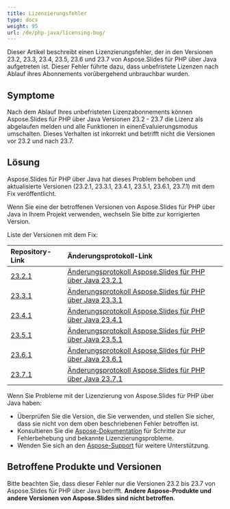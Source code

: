 ```yaml
---
title: Lizenzierungsfehler
type: docs
weight: 95
url: /de/php-java/licensing-bug/
---
```


Dieser Artikel beschreibt einen Lizenzierungsfehler, der in den Versionen 23.2, 23.3, 23.4, 23.5, 23.6 und 23.7 von Aspose.Slides für PHP über Java aufgetreten ist. Dieser Fehler führte dazu, dass unbefristete Lizenzen nach Ablauf ihres Abonnements vorübergehend unbrauchbar wurden.

## Symptome ##

Nach dem Ablauf Ihres unbefristeten Lizenzabonnements können Aspose.Slides für PHP über Java Versionen 23.2 - 23.7 die Lizenz als abgelaufen melden und alle Funktionen in einenEvaluierungsmodus umschalten. Dieses Verhalten ist inkorrekt und betrifft nicht die Versionen vor 23.2 und nach 23.7.

## Lösung ##

Aspose.Slides für PHP über Java hat dieses Problem behoben und aktualisierte Versionen (23.2.1, 23.3.1, 23.4.1, 23.5.1, 23.6.1, 23.7.1) mit dem Fix veröffentlicht.

Wenn Sie eine der betroffenen Versionen von Aspose.Slides für PHP über Java in Ihrem Projekt verwenden, wechseln Sie bitte zur korrigierten Version.

Liste der Versionen mit dem Fix:

| Repository-Link | Änderungsprotokoll-Link |
| :- | :- | 
|[23.2.1](https://releases.aspose.com/php-java/repo/com/aspose/aspose-slides/23.2.1/) | [Änderungsprotokoll Aspose.Slides für PHP über Java 23.2.1](https://releases.aspose.com/slides/php-java/release-notes/2023/aspose-slides-for-java-23-2-1-release-notes/)|
|[23.3.1](https://releases.aspose.com/php-java/repo/com/aspose/aspose-slides/23.3.1/) | [Änderungsprotokoll Aspose.Slides für PHP über Java 23.3.1](https://releases.aspose.com/slides/php-java/release-notes/2023/aspose-slides-for-java-23-3-1-release-notes/)|
|[23.4.1](https://releases.aspose.com/php-java/repo/com/aspose/aspose-slides/23.4.1/) | [Änderungsprotokoll Aspose.Slides für PHP über Java 23.4.1](https://releases.aspose.com/slides/php-java/release-notes/2023/aspose-slides-for-java-23-4-1-release-notes/)|
|[23.5.1](https://releases.aspose.com/php-java/repo/com/aspose/aspose-slides/23.5.1/) | [Änderungsprotokoll Aspose.Slides für PHP über Java 23.5.1](https://releases.aspose.com/slides/php-java/release-notes/2023/aspose-slides-for-java-23-5-1-release-notes/)|
|[23.6.1](https://releases.aspose.com/php-java/repo/com/aspose/aspose-slides/23.6.1/) | [Änderungsprotokoll Aspose.Slides für PHP über Java 23.6.1](https://releases.aspose.com/slides/php-java/release-notes/2023/aspose-slides-for-java-23-6-1-release-notes/)|
|[23.7.1](https://releases.aspose.com/php-java/repo/com/aspose/aspose-slides/23.7.1/) | [Änderungsprotokoll Aspose.Slides für PHP über Java 23.7.1](https://releases.aspose.com/slides/php-java/release-notes/2023/aspose-slides-for-java-23-7-1-release-notes/)|

Wenn Sie Probleme mit der Lizenzierung von Aspose.Slides für PHP über Java haben:

- Überprüfen Sie die Version, die Sie verwenden, und stellen Sie sicher, dass sie nicht von dem oben beschriebenen Fehler betroffen ist.
- Konsultieren Sie die [Aspose-Dokumentation](https://docs.aspose.com/slides/php-java/getting-started/) für Schritte zur Fehlerbehebung und bekannte Lizenzierungsprobleme.
- Wenden Sie sich an den [Aspose-Support](https://forum.aspose.com/) für weitere Unterstützung.

## Betroffene Produkte und Versionen ##

Bitte beachten Sie, dass dieser Fehler nur die Versionen 23.2 bis 23.7 von Aspose.Slides für PHP über Java betrifft. **Andere Aspose-Produkte und andere Versionen von Aspose.Slides sind nicht betroffen**.